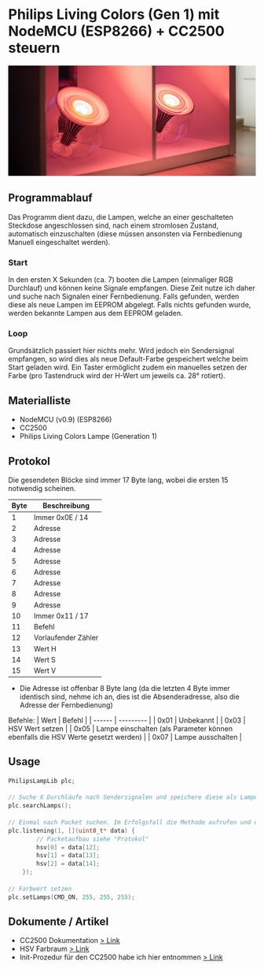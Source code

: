 # Philips Living Colors (Gen 1) mit NodeMCU (ESP8266) + CC2500 steuern
<img src="./doc/header1.jpg"/>

## Programmablauf
Das Programm dient dazu, die Lampen, welche an einer geschalteten Steckdose angeschlossen sind, nach einem stromlosen Zustand, automatisch einzuschalten (diese müssen ansonsten via Fernbedienung Manuell eingeschaltet werden).
### Start
In den ersten X Sekunden (ca. 7) booten die Lampen (einmaliger RGB Durchlauf) und können keine Signale empfangen. Diese Zeit nutze ich daher und suche nach Signalen einer Fernbedienung. Falls gefunden, werden diese als neue Lampen im EEPROM abgelegt. Falls nichts gefunden wurde, werden bekannte Lampen aus dem EEPROM geladen.
### Loop
Grundsätzlich passiert hier nichts mehr. Wird jedoch ein Sendersignal empfangen, so wird dies als neue Default-Farbe gespeichert welche beim Start geladen wird.
Ein Taster ermöglicht zudem ein manuelles setzen der Farbe (pro Tastendruck wird der H-Wert um jeweils ca. 28° rotiert).

## Materialliste
* NodeMCU (v0.9) (ESP8266)
* CC2500
* Philips Living Colors Lampe (Generation 1)

## Protokol
Die gesendeten Blöcke sind immer 17 Byte lang, wobei die ersten 15 notwendig scheinen.

| Byte  | Beschreibung |
| ------ | --------- |
| 1  | Immer 0x0E / 14  |
| 2  | Adresse  |
| 3  | Adresse  |
| 4  | Adresse  |
| 5  | Adresse  |
| 6  | Adresse  |
| 7  | Adresse  |
| 8  | Adresse  |
| 9  | Adresse  |
| 10  | Immer 0x11 / 17  |
| 11  | Befehl   |
| 12  | Vorlaufender Zähler  |
| 13  | Wert H  |
| 14  | Wert S  |
| 15  | Wert V  |

* Die Adresse ist offenbar 8 Byte lang (da die letzten 4 Byte immer identisch sind, nehme ich an, dies ist die Absenderadresse, also die Adresse der Fernbedienung)

Befehle: 
| Wert  | Befehl |
| ------ | --------- |
| 0x01 | Unbekannt |
| 0x03 | HSV Wert setzen |
| 0x05 | Lampe einschalten (als Parameter können ebenfalls die HSV Werte gesetzt werden) |
| 0x07 | Lampe ausschalten |

## Usage 
```c++
PhilipsLampLib plc;

// Suche X Durchläufe nach Sendersignalen und speichere diese als Lampen
plc.searchLamps();

// Einmal nach Packet suchen. Im Erfolgsfall die Methode aufrufen und das Packet als Datensatz übergeben
plc.listening(1, [](uint8_t* data) {
        // Packetaufbau siehe "Protokol"
        hsv[0] = data[12];
        hsv[1] = data[13];
        hsv[2] = data[14];
    });

// Farbwert setzen
plc.setLamps(CMD_ON, 255, 255, 255);
```

## Dokumente / Artikel
* CC2500 Dokumentation [> Link](https://www.ti.com/lit/ds/swrs040c/swrs040c.pdf?ts=1604949563747)
* HSV Farbraum [> Link](https://de.wikipedia.org/wiki/HSV-Farbraum)
* Init-Prozedur für den CC2500 habe ich hier entnommen [> Link](http://meuk.spritesserver.nl/projects/livcol/)